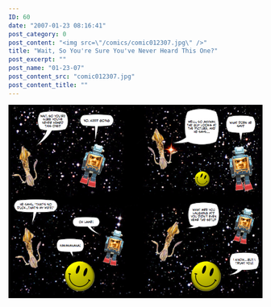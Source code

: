 ```yaml
---
ID: 60
date: "2007-01-23 08:16:41"
post_category: 0
post_content: "<img src=\"/comics/comic012307.jpg\" />"
title: "Wait, So You're Sure You've Never Heard This One?"
post_excerpt: ""
post_name: "01-23-07"
post_content_src: "comic012307.jpg"
post_content_title: ""
---
```



[![](/comics-hi-res/comic012307.jpg)](/comics-hi-res/comic012307.jpg "")
